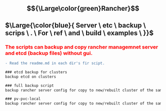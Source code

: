 ## $${\Large\color{green}Rancher}$$

## $\Large{\color{blue}{ Server \ etc \ backup \ scrips \ . \ For \ ref \ and \ build \ examples \ }}$

<h3 style="color:#ff0000">The scripts can backup and copy rancher managemnet server and etcd (backup files) without gui.</h3>

```diff
- Read the readme.md in each dir's fir scipt.

### etcd backup for clusters
backup etcd on clusters

### full backup script
backup rancher server config for copy to new/rebuilt cluster of the same name. Full script with auto pvc creation.

### pv-pvc-local
backup rancher server config for copy to new/rebuilt cluster of the same name. Gui and script with scripted pvc creation.
